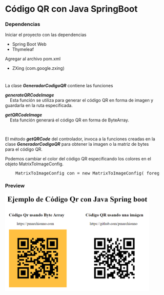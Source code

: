 # Código QR con Java SpringBoot

### Dependencias
Iniciar el proyecto con las dependencias
- Spring Boot Web
- Thymeleaf

Agregar al archivo pom.xml
- ZXing (com.google.zxing)

#

La clase <strong><i>GeneradorCodigoQR</i></strong> contiene las funciones

<strong><i>generateQRCodeImage</i></strong>
<br>
&nbsp; &nbsp; Esta función se utiliza para generar el código QR en forma de imagen y guardarla en la ruta especificada.

<strong><i>getQRCodeImage</i></strong>
<br>
&nbsp; &nbsp; Esta función generará el código QR en forma de ByteArray.

<br>

El método <strong><i>getQRCode</i></strong> del controlador, invoca a la funciones creadas en la clase <strong><i>GeneradorCodigoQR</i></strong> para obtener la imagen o la matriz de bytes para el código QR.


Podemos cambiar el color del código QR especificando los colores en el objeto MatrixToImageConfig.

<pre class="me mf mg mh mi oh oi oj ok ax ol bj">
    MatrixToImageConfig con = new MatrixToImageConfig( foregroundColor , backgroundColor) ;
</pre>

### Preview
<img src="./src/assets/img/preview.png" width="472"/>
